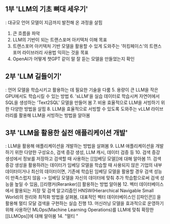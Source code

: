 ## 1부 'LLM의 기초 뼈대 세우기'
  : 대규모 언어 모델이 지금까지 발전해 온 과정을 살핌
  1. 큰 흐름을 파악
  2. LLM의 기반이 되는 트랜스포머 아키텍처 이해 목표
  3. 트랜스포머 아키텍처 기반 모델을 활용할 수 있게 도와주는 '허킹페이스'의 트랜스포머 라이브러리 사용법 익히는 것을 목표
  4. OpenAI가 어떻게 챗GPT 같이 말 잘 듣는 모델을 만들었는지 확인
## 2부 'LLM 길들이기'
  : 언어 모델을 학습시키고 활용하는 데 필요한 기술을 다룸
  5. 용량이 큰 LLM을 작은 GPU에서도 학습시킬 수 있는 방법
  6. 'sLLM'을 실습 데이터로 학습시켜 자연어에서 SQL을 생성하는 'Text2SQL' 모델을 만들어 봄
  7. 비용 효율적으로 LLM을 서빙하기 위한 다양한 방법을 살핌
  8. LLM을 효율적으로 서빙할 수 있도록 도와주는 vLLM 라이브러리를 활용해 LLM을 서빙하는 방법을 알아봄
## 3부 'LLM을 활용한 실전 애플리케이션 개발'
  : LLM을 활용해 애플리케이션을 개발하는 방법을 살펴봄
  9. LLM 애플리케이션을 개발하기 위한 다양한 구성요소, 검색 증강 생성, LLM 캐시, 데이터 검증 등
  10. 검색 증강 생성에서 정보를 저장하고 검색할 때 사용하는 [[임베딩 모델]]에 대해 알아봄
  11. 검색 증강 생성을 활용하려는 데이터가 임베딩 모델을 학습할 때 사용되지 않은 기업의 내부 데이터이거나 최신의 데이터이면, 기존에 학습된 임베딩 모델을 활용할 경우 검색 성능이 만족스럽지 않음 -> 임베딩 모델을 자신의 데이터에 맞춰 추가 학습함으로써 검색 성능을 높일 수 있음, [[리랭커(Reranker)]] 활용하는 방법 알아봄
  12. 벡터 데이터베이스에서 활용되는 저장 및 검색 알고리즘인 HNSW(Hierarchical Navigable Small World)의 원리와 최적화 방법을 살펴봄, 대표적인 벡터 데이터베이스인 [[파인콘]] 을 활용해 멀티 모달 검색을 구현하는 실습 진행
  13. 머신러닝 모델을 효과적으로 운영하기 위해 사용하던 MLOps(Machine Learning Operations)를 LLM에 맞춰 확장한 [[LLMOps]]에 대해 알아봄
  14. "멀티 "
